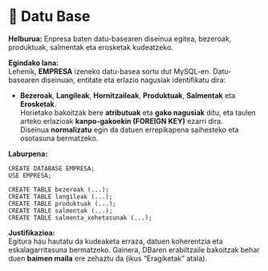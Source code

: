 # 🧱 Datu Base

**Helburua:** Enpresa baten datu-basearen diseinua egitea, bezeroak, produktuak, salmentak eta erosketak kudeatzeko.

**Egindako lana:**\
Lehenik, **EMPRESA** izeneko datu-basea sortu dut MySQL-en. Datu-basearen diseinuan, entitate eta erlazio nagusiak identifikatu dira:

* **Bezeroak**, **Langileak**, **Hornitzaileak**, **Produktuak**, **Salmentak** eta **Erosketak**.\
  Horietako bakoitzak bere **atributuak** eta **gako nagusiak** ditu, eta taulen arteko erlazioak **kanpo-gakoekin (FOREIGN KEY)** ezarri dira.\
  Diseinua **normalizatu** egin da datuen errepikapena saihesteko eta osotasuna bermatzeko.

**Laburpena:**

```
CREATE DATABASE EMPRESA;
USE EMPRESA;

CREATE TABLE bezeroak (...);
CREATE TABLE langileak (...);
CREATE TABLE produktuak (...);
CREATE TABLE salmentak (...);
CREATE TABLE salmenta_xehetasunak (...);
```

**Justifikazioa:**\
Egitura hau hautatu da kudeaketa erraza, datuen koherentzia eta eskalagarritasuna bermatzeko. Gainera, DBaren erabiltzaile bakoitzak behar duen **baimen maila** ere zehaztu da (ikus “Eragiketak” atala).
